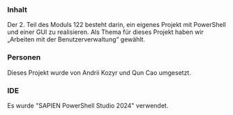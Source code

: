 ### Inhalt

Der 2. Teil des Moduls 122 besteht darin, ein eigenes Projekt mit PowerShell und einer GUI zu realisieren. Als Thema für dieses Projekt haben wir „Arbeiten mit der Benutzerverwaltung“ gewählt.

### Personen

Dieses Projekt wurde von Andrii Kozyr und Qun Cao umgesetzt.

### IDE

Es wurde "SAPIEN PowerShell Studio 2024" verwendet.